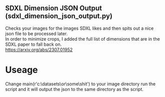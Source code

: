 ## SDXL Dimension JSON Output (sdxl_dimension_json_output.py) 
Checks your images for the images SDXL likes and then spits out a nice json file to be processed later.<br>
In order to minimize crops, I added the full list of dimensions that are in the SDXL paper to fall back on.<br>
https://arxiv.org/abs/2307.01952<br>

# Useage
Change main(r'c:\datasets\or\some\shit') to your image directory run the script and it will output the json to the same directory as the script. 
